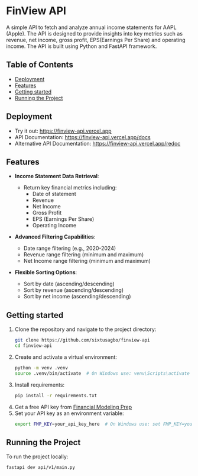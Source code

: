 # FinView API

A simple API to fetch and analyze annual income statements for AAPL (Apple). The API is designed to provide insights into key metrics such as revenue, net income, gross profit, EPS(Earnings Per Share) and operating income. The API is built using Python and FastAPI framework.

## Table of Contents

- [Deployment](#deployment)
- [Features](#features)
- [Getting started](#getting-started)
- [Running the Project](#running-the-project)

## Deployment

- Try it out: https://finview-api.vercel.app
- API Documentation: https://finview-api.vercel.app/docs
- Alternative API Documentation: https://finview-api.vercel.app/redoc

## Features

- **Income Statement Data Retrieval**:

  - Return key financial metrics including:
    - Date of statement
    - Revenue
    - Net Income
    - Gross Profit
    - EPS (Earnings Per Share)
    - Operating Income

- **Advanced Filtering Capabilities**:

  - Date range filtering (e.g., 2020-2024)
  - Revenue range filtering (minimum and maximum)
  - Net Income range filtering (minimum and maximum)

- **Flexible Sorting Options**:

  - Sort by date (ascending/descending)
  - Sort by revenue (ascending/descending)
  - Sort by net income (ascending/descending)

## Getting started

1. Clone the repository and navigate to the project directory:
   ```bash
   git clone https://github.com/sixtusagbo/finview-api
   cd finview-api
   ```
2. Create and activate a virtual environment:
   ```bash
   python -m venv .venv
   source .venv/bin/activate  # On Windows use: venv\Scripts\activate
   ```
3. Install requirements:
   ```bash
   pip install -r requirements.txt
   ```
4. Get a free API key from [Financial Modeling Prep](https://financialmodelingprep.com/)
5. Set your API key as an environment variable:
   ```bash
   export FMP_KEY=your_api_key_here  # On Windows use: set FMP_KEY=your_api_key_here
   ```

## Running the Project

To run the project locally:

```bash
fastapi dev api/v1/main.py
```
